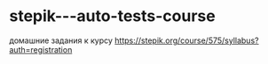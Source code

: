 ﻿# stepik---auto-tests-course
 домашние задания к курсу
https://stepik.org/course/575/syllabus?auth=registration